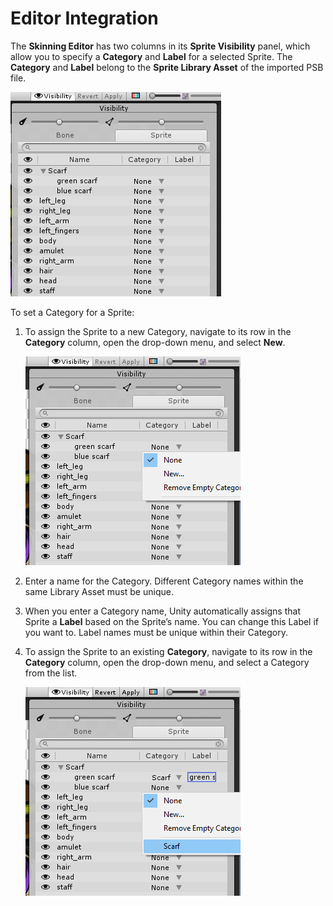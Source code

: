 # Editor Integration

The __Skinning Editor__ has two columns in its __Sprite Visibility__ panel, which allow you to specify a __Category__ and __Label__ for a selected Sprite. The __Category__ and __Label__ belong to the __Sprite Library Asset__ of the imported PSB file.

![](images/image_3.png)

To set a Category for a Sprite:

1. To assign the Sprite to a new Category, navigate to its row in the __Category__ column, open the drop-down menu, and select __New__.

   ![](images/image_4.png)

2. Enter a name for the Category. Different Category names within the same Library Asset must be unique.

3. When you enter a Category name, Unity automatically assigns that Sprite a __Label__ based on the Sprite’s name. You can change this Label if you want to. Label names must be unique within their Category.

4. To assign the Sprite to an existing __Category__, navigate to its row in the __Category__ column, open the drop-down menu, and select a Category from the list.

   ![](images/image_5.png)

